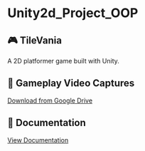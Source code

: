 # Unity2d_Project_OOP

## 🎮 TileVania
A 2D platformer game built with Unity.   

## 🎥 Gameplay Video Captures
[Download from Google Drive](https://drive.google.com/drive/folders/17LHxkvQZY22GQ8m4Xz0fbAGOejFdYZ5l)

## 📄 Documentation
[View Documentation](https://drive.google.com/file/d/1LvQ1AUvmzIqxa85xioFbiJjRKNnMs3fd/view?usp=drivesdk)
